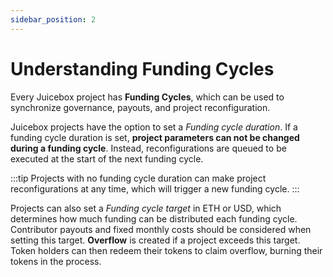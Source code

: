 ```yaml
---
sidebar_position: 2
---
```


# Understanding Funding Cycles

Every Juicebox project has **Funding Cycles**, which can be used to synchronize governance, payouts, and project reconfiguration.

Juicebox projects have the option to set a _Funding cycle duration_. If a funding cycle duration is set, **project parameters can not be changed during a funding cycle**. Instead, reconfigurations are queued to be executed at the start of the next funding cycle.

:::tip
Projects with no funding cycle duration can make project reconfigurations at any time, which will trigger a new funding cycle.
:::

Projects can also set a _Funding cycle target_ in ETH or USD, which determines how much funding can be distributed each funding cycle. Contributor payouts and fixed monthly costs should be considered when setting this target. **Overflow** is created if a project exceeds this target. Token holders can then redeem their tokens to claim overflow, burning their tokens in the process.

